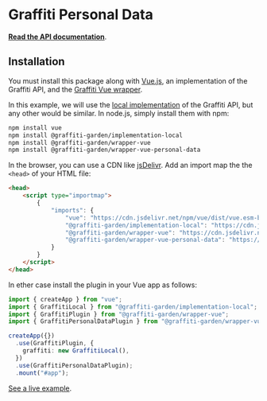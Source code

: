 # Graffiti Personal Data

[**Read the API documentation**](https://graffiti.garden/wrapper-vue-personal-data/).

## Installation

You must install this package along with [Vue.js](https://vuejs.org),
an implementation of the Graffiti API, and the [Graffiti Vue wrapper](https://vue.graffiti.garden/variables/GrafittiPlugin.html).

In this example, we will use the [local implementation](https://github.com/graffiti-garden/implementation-local)
of the Graffiti API, but any other would be similar.
In node.js, simply install them with npm:

```bash
npm install vue
npm install @graffiti-garden/implementation-local
npm install @graffiti-garden/wrapper-vue
npm install @graffiti-garden/wrapper-vue-personal-data
```

In the browser, you can use a CDN like
[jsDelivr](https://www.jsdelivr.com/).
Add an import map the the `<head>` of your HTML file:

```html
<head>
    <script type="importmap">
        {
            "imports": {
                "vue": "https://cdn.jsdelivr.net/npm/vue/dist/vue.esm-browser.js",
                "@graffiti-garden/implementation-local": "https://cdn.jsdelivr.net/npm/@graffiti-garden/implementation-local/dist/index.browser.js",
                "@graffiti-garden/wrapper-vue": "https://cdn.jsdelivr.net/npm/@graffiti-garden/wrapper-vue/dist/plugin.mjs"
                "@graffiti-garden/wrapper-vue-personal-data": "https://cdn.jsdelivr.net/npm/@graffiti-garden/wrapper-vue-personal-data/dist/plugin.mjs"
            }
        }
    </script>
</head>
```

In ether case install the plugin in your Vue app as follows:

```typescript
import { createApp } from "vue";
import { GraffitiLocal } from "@graffiti-garden/implementation-local";
import { GraffitiPlugin } from "@graffiti-garden/wrapper-vue";
import { GraffitiPersonalDataPlugin } from "@graffiti-garden/wrapper-vue-personal-data";

createApp({})
  .use(GraffitiPlugin, {
    graffiti: new GraffitiLocal(),
  })
  .use(GraffitiPersonalDataPlugin);
  .mount("#app");
```

[See a live example](https://graffiti.garden/wrapper-vue-personal-data/example).

